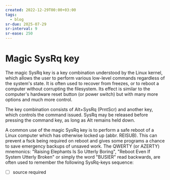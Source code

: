 ```yaml
---
created: 2022-12-29T00:00+03:00
tags:
  - blog
sr-due: 2025-07-29
sr-interval: 9
sr-ease: 250
---
```


# Magic SysRq key

The magic SysRq key is a key combination understood by the Linux kernel, which allows the user to perform various low-level commands regardless of the system's state. It is often used to recover from freezes, or to reboot a computer without corrupting the filesystem. Its effect is similar to the computer's hardware reset button (or power switch) but with many more options and much more control.

The key combination consists of Alt+SysRq (PrntScr) and another key, which controls the command issued. SysRq may be released before pressing the command key, as long as Alt remains held down.

A common use of the magic SysRq key is to perform a safe reboot of a Linux computer which has otherwise locked up (abbr. REISUB). This can prevent a fsck being required on reboot and gives some programs a chance to save emergency backups of unsaved work. The QWERTY (or AZERTY) mnemonics: "Raising Elephants Is So Utterly Boring", "Reboot Even If System Utterly Broken" or simply the word "BUSIER" read backwards, are often used to remember the following SysRq-keys sequence:

- [ ] source required
